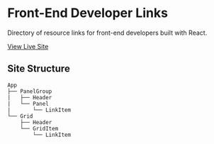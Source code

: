 # Front-End Developer Links
Directory of resource links for front-end developers built with React.

[View Live Site](http://davidra.co/front-end-dev-links/)

Site Structure
-------------

```
App
├── PanelGroup
|   ├── Header
|   └── Panel
|       └── LinkItem
└── Grid
    ├── Header
    └── GridItem
        └── LinkItem
```
